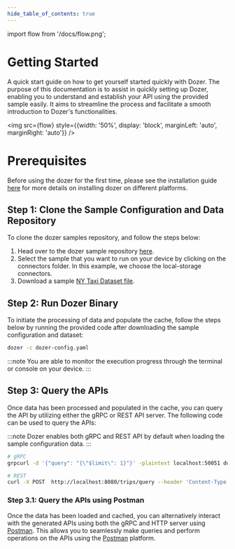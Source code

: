 ```yaml
---
hide_table_of_contents: true
---
```

import flow from '/docs/flow.png';

# Getting Started
A quick start guide on how to get yourself started quickly with Dozer. The purpose of this documentation is to assist in quickly setting up Dozer, enabling you to understand and establish your API using the provided sample easily. It aims to streamline the process and facilitate a smooth introduction to Dozer's functionalities.

<img src={flow} style={{width: '50%', display: 'block', marginLeft: 'auto', marginRight: 'auto'}} />

# Prerequisites
Before using the dozer for the first time, please see the installation guide [here](2_installation.md) for more details on installing dozer on different platforms.

## Step 1: Clone the Sample Configuration and Data Repository
To clone the dozer samples repository, and follow the steps below:
1. Head over to the dozer sample repository [here](https://github.com/getdozer/dozer-samples/tree/main).
2. Select the sample that you want to run on your device by clicking on the connectors folder. In this example, we choose the local-storage connectors.
3. Download a sample [NY Taxi Dataset file](https://www.nyc.gov/site/tlc/about/tlc-trip-record-data.page).

## Step 2: Run Dozer Binary
To initiate the processing of data and populate the cache, follow the steps below by running the provided code after downloading the sample configuration and dataset:

```bash
dozer -c dozer-config.yaml
```
:::note
You are able to monitor the execution progress through the terminal or console on your device.
:::

## Step 3: Query the APIs
Once data has been processed and populated in the cache, you can query the API by utilizing either the gRPC or REST API server. The following code can be used to query the APIs:

:::note
Dozer enables both gRPC and REST API by default when loading the sample configuration data.
:::

```bash
# gRPC
grpcurl -d '{"query": "{\"$limit\": 1}"}' -plaintext localhost:50051 dozer.generated.trips_cache.TripsCaches/query

# REST
curl -X POST  http://localhost:8080/trips/query --header 'Content-Type: application/json' --data-raw '{"$limit":3}'
```

### Step 3.1: Query the APIs using Postman
Once the data has been loaded and cached, you can alternatively interact with the generated APIs using both the gRPC and HTTP server using [Postman](https://www.postman.com/). This allows you to seamlessly make queries and perform operations on the APIs using the [Postman](https://www.postman.com/) platform.
